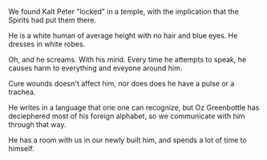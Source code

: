 We found Kalt Peter "locked" in a temple, with the implication that the Spirits had put them there.

He is a white human of average height with no hair and blue eyes. He dresses in white robes.

Oh, and he screams. With his mind. Every time he attempts to speak, he causes harm to everything and eveyone around him.

Cure wounds doesn't affect him, nor does does he have a pulse or a trachea.

He writes in a language that one one can recognize, but Oz Greenbottle has deciephered most of his foreign alphabet, so we communicate with him through that way.

He has a room with us in our newly built him, and spends a lot of time to himself.